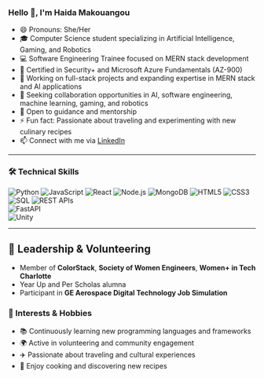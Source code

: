 ### Hello 👋, I'm Haida Makouangou

- 😄 Pronouns: She/Her  
- 🎓 Computer Science student specializing in Artificial Intelligence, Gaming, and Robotics  
- 💻 Software Engineering Trainee focused on MERN stack development  
- 🔐 Certified in Security+ and Microsoft Azure Fundamentals (AZ-900)  
- 🌱 Working on full-stack projects and expanding expertise in MERN stack and AI applications  
- 👯 Seeking collaboration opportunities in AI, software engineering, machine learning, gaming, and robotics  
- 🤔 Open to guidance and mentorship  
- ⚡ Fun fact: Passionate about traveling and experimenting with new culinary recipes  
- 📫 Connect with me via [LinkedIn](https://www.linkedin.com/in/hmakouan/)  


---

### 🛠️ Technical Skills

![Python](https://img.shields.io/badge/Python-3670A0?style=for-the-badge&logo=python&logoColor=white) 
![JavaScript](https://img.shields.io/badge/JavaScript-F7DF1E?style=for-the-badge&logo=javascript&logoColor=black) 
![React](https://img.shields.io/badge/React-20232A?style=for-the-badge&logo=react&logoColor=61DAFB) 
![Node.js](https://img.shields.io/badge/Node.js-339933?style=for-the-badge&logo=node.js&logoColor=white) 
![MongoDB](https://img.shields.io/badge/MongoDB-47A248?style=for-the-badge&logo=mongodb&logoColor=white) 
![HTML5](https://img.shields.io/badge/HTML5-E34F26?style=for-the-badge&logo=html5&logoColor=white) 
![CSS3](https://img.shields.io/badge/CSS3-1572B6?style=for-the-badge&logo=css3&logoColor=white) 
![SQL](https://img.shields.io/badge/SQL-005C9C?style=for-the-badge&logo=mysql&logoColor=white) 
![REST APIs](https://img.shields.io/badge/REST%20APIs-FF6F00?style=for-the-badge&logo=fastapi&logoColor=white)  
![FastAPI](https://img.shields.io/badge/FastAPI-009688?style=for-the-badge&logo=fastapi&logoColor=white)   
![Unity](https://img.shields.io/badge/Unity-000000?style=for-the-badge&logo=unity&logoColor=white)

---

## 🌟 Leadership & Volunteering

- Member of **ColorStack**, **Society of Women Engineers**, **Women+ in Tech Charlotte**  
- Year Up and Per Scholas alumna  
- Participant in **GE Aerospace Digital Technology Job Simulation**  


### 🎯 Interests & Hobbies

- 📚 Continuously learning new programming languages and frameworks   
- 🌍 Active in volunteering and community engagement  
- ✈️ Passionate about traveling and cultural experiences  
- 🍳 Enjoy cooking and discovering new recipes  

